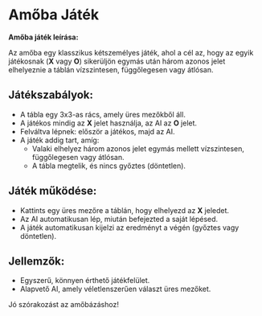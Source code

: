 <body>
        <h1>Amőba Játék</h1>
        <p><strong>Amőba játék leírása:</strong></p>
        <p>Az amőba egy klasszikus kétszemélyes játék, ahol a cél az, hogy az egyik játékosnak (<strong>X</strong> vagy <strong>O</strong>) sikerüljön egymás után három azonos jelet elhelyeznie a táblán vízszintesen, függőlegesen vagy átlósan.</p>
        <h2>Játékszabályok:</h2>
        <ul>
            <li>A tábla egy 3x3-as rács, amely üres mezőkből áll.</li>
            <li>A játékos mindig az <strong>X</strong> jelet használja, az AI az <strong>O</strong> jelet.</li>
            <li>Felváltva lépnek: először a játékos, majd az AI.</li>
            <li>A játék addig tart, amíg:
                <ul>
                    <li>Valaki elhelyez három azonos jelet egymás mellett vízszintesen, függőlegesen vagy átlósan.</li>
                    <li>A tábla megtelik, és nincs győztes (döntetlen).</li>
                </ul>
            </li>
        </ul>
        <h2>Játék működése:</h2>
        <ul>
            <li>Kattints egy üres mezőre a táblán, hogy elhelyezd az <strong>X</strong> jeledet.</li>
            <li>Az AI automatikusan lép, miután befejezted a saját lépésed.</li>
            <li>A játék automatikusan kijelzi az eredményt a végén (győztes vagy döntetlen).</li>
        </ul>
        <h2>Jellemzők:</h2>
        <ul>
            <li>Egyszerű, könnyen érthető játékfelület.</li>
            <li>Alapvető AI, amely véletlenszerűen választ üres mezőket.</li>
        </ul>
        <p>Jó szórakozást az amőbázáshoz!</p>
</body>
